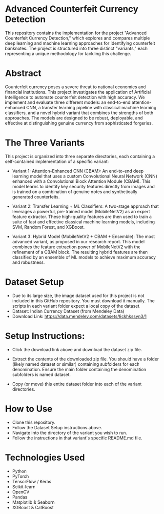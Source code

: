 # Advanced Counterfeit Currency Detection 
This repository contains the implementation for the project "Advanced Counterfeit Currency Detection," which explores and compares multiple deep learning and machine learning approaches for identifying counterfeit banknotes. The project is structured into three distinct "variants," each representing a unique methodology for tackling this challenge.

# Abstract
Counterfeit currency poses a severe threat to national economies and financial institutions. This project investigates the application of Artificial Intelligence to automate counterfeit detection with high accuracy. We implement and evaluate three different models: an end-to-end attention-enhanced CNN, a transfer learning pipeline with classical machine learning classifiers, and a novel hybrid variant that combines the strengths of both approaches. The models are designed to be robust, deployable, and effective at distinguishing genuine currency from sophisticated forgeries.

# The Three Variants
This project is organized into three separate directories, each containing a self-contained implementation of a specific variant:

- Variant 1: Attention-Enhanced CNN (CBAM): An end-to-end deep learning model that uses a custom Convolutional Neural Network (CNN) enhanced with a Convolutional Block Attention Module (CBAM). This model learns to identify key security features directly from images and is trained on a combination of genuine notes and synthetically generated counterfeits.

- Variant 2: Transfer Learning + ML Classifiers: A two-stage approach that leverages a powerful, pre-trained model (MobileNetV2) as an expert feature extractor. These high-quality features are then used to train a suite of fast and effective classical machine learning models, including SVM, Random Forest, and XGBoost.

- Variant 3: Hybrid Model (MobileNetV2 + CBAM + Ensemble): The most advanced variant, as proposed in our research report. This model combines the feature extraction power of MobileNetV2 with the refinement of a CBAM block. The resulting hybrid features are then classified by an ensemble of ML models to achieve maximum accuracy and robustness.

# Dataset Setup 
- Due to its large size, the image dataset used for this project is not included in this GitHub repository. You must download it manually. The scripts in each variant folder expect a local copy of the dataset.
- Dataset: Indian Currency Dataset (from Mendeley Data)
- Download Link: https://data.mendeley.com/datasets/8ckhkssyn3/1

# Setup Instructions:
- Click the download link above and download the dataset zip file.

- Extract the contents of the downloaded zip file. You should have a folder (likely named dataset or similar) containing subfolders for each denomination. Ensure the main folder containing the denomination subfolders is named dataset.

- Copy (or move) this entire dataset folder into each of the variant directories.


# How to Use

- Clone this repository.
- Follow the Dataset Setup instructions above.
- Navigate into the directory of the variant you wish to run.
- Follow the instructions in that variant's specific README.md file.


# Technologies Used

- Python
- PyTorch
- TensorFlow / Keras
- Scikit-learn
- OpenCV
- Pandas
- Matplotlib & Seaborn
- XGBoost & CatBoost
